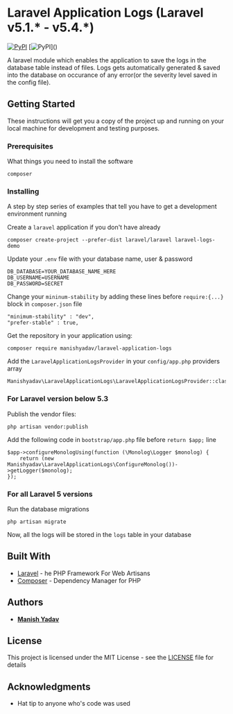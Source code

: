 # Laravel Application Logs (Laravel v5.1.* - v5.4.*)
[![PyPI](https://img.shields.io/badge/status-development-red.svg)]() [![PyPI](https://img.shields.io/badge/laravel-(v5.1_v5.4)-green.svg)]()

A laravel module which enables the application to save the logs in the database table instead of files. Logs gets automatically generated & saved into the database 
on occurance of any error(or the severity level saved in the config file).

## Getting Started

These instructions will get you a copy of the project up and running on your local machine for development and testing purposes.

### Prerequisites

What things you need to install the software

```
composer
```

### Installing

A step by step series of examples that tell you have to get a development environment running

Create a `laravel` application if you don't have already
```
composer create-project --prefer-dist laravel/laravel laravel-logs-demo
```

Update your `.env` file with your database name, user & password
```
DB_DATABASE=YOUR_DATABASE_NAME_HERE
DB_USERNAME=USERNAME
DB_PASSWORD=SECRET
```

Change your `mininum-stability` by adding these lines before `require:{...}` block in `composer.json` file
```
"minimum-stability" : "dev",
"prefer-stable" : true,
```

Get the repository in your application using:

```
composer require manishyadav/laravel-application-logs
```

Add the `LaravelApplicationLogsProvider` in your `config/app.php` providers array

```
Manishyadav\LaravelApplicationLogs\LaravelApplicationLogsProvider::class,
```

### For Laravel version below 5.3
Publish the vendor files:
```
php artisan vendor:publish
```

Add the following code in `bootstrap/app.php` file before `return $app;` line
```
$app->configureMonologUsing(function (\Monolog\Logger $monolog) {
	return (new Manishyadav\LaravelApplicationLogs\ConfigureMonolog())->getLogger($monolog);
});
```

### For all Laravel 5 versions 

Run the database migrations

```
php artisan migrate
```

Now, all the logs will be stored in the `logs` table in your database


## Built With

* [Laravel](https://laravel.com/) - he PHP Framework For Web Artisans
* [Composer](https://getcomposer.org/) - Dependency Manager for PHP

## Authors

* [**Manish Yadav**](https://github.com/manishyadav0012)


## License

This project is licensed under the MIT License - see the [LICENSE](LICENSE) file for details

## Acknowledgments

* Hat tip to anyone who's code was used

